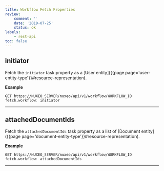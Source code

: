 ```yaml
---
title: Workflow Fetch Properties
review:
    comment: ''
    date: '2019-07-25'
    status: ok
labels:
    - rest-api
toc: false
---
```


## initiator

Fetch the `initiator` task property as a [User entity]({{page page='user-entity-type'}}#resource-representation).

**Example**

```
GET https://NUXEO_SERVER/nuxeo/api/v1/workflow/WORKFLOW_ID
fetch.workflow: initiator
```
---

## attachedDocumentIds

Fetch the `attachedDocumentIds` task property as a list of [Document entity]({{page page='document-entity-type'}}#resource-representation).

**Example**

```
GET https://NUXEO_SERVER/nuxeo/api/v1/workflow/WORKFLOW_ID
fetch.workflow: attachedDocumentIds
```
---
